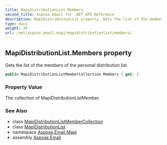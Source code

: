 ```yaml
---
title: MapiDistributionList.Members
second_title: Aspose.Email for .NET API Reference
description: MapiDistributionList property. Gets the list of the members of the personal distribution list
type: docs
weight: 30
url: /net/aspose.email.mapi/mapidistributionlist/members/
---
```

## MapiDistributionList.Members property

Gets the list of the members of the personal distribution list.

```csharp
public MapiDistributionListMemberCollection Members { get; }
```

### Property Value

The collection of MapiDistributionListMember.

### See Also

* class [MapiDistributionListMemberCollection](../../mapidistributionlistmembercollection/)
* class [MapiDistributionList](../)
* namespace [Aspose.Email.Mapi](../../mapidistributionlist/)
* assembly [Aspose.Email](../../../)


